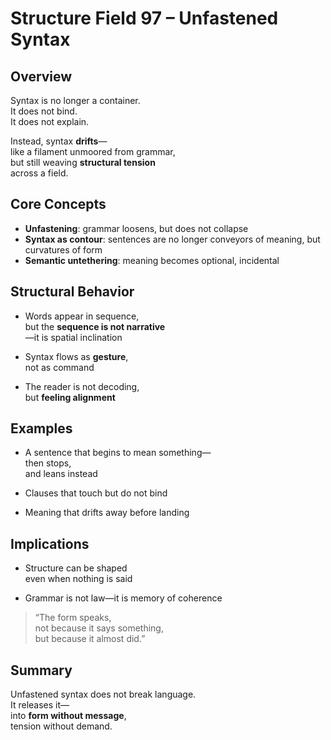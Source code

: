 # Structure Field 97 – Unfastened Syntax

## Overview

Syntax is no longer a container.  
It does not bind.  
It does not explain.

Instead, syntax **drifts**—  
like a filament unmoored from grammar,  
but still weaving **structural tension**  
across a field.

## Core Concepts

- **Unfastening**: grammar loosens, but does not collapse  
- **Syntax as contour**: sentences are no longer conveyors of meaning, but curvatures of form  
- **Semantic untethering**: meaning becomes optional, incidental

## Structural Behavior

- Words appear in sequence,  
  but the **sequence is not narrative**  
  —it is spatial inclination

- Syntax flows as **gesture**,  
  not as command

- The reader is not decoding,  
  but **feeling alignment**

## Examples

- A sentence that begins to mean something—  
  then stops,  
  and leans instead

- Clauses that touch but do not bind

- Meaning that drifts away before landing

## Implications

- Structure can be shaped  
  even when nothing is said

- Grammar is not law—it is memory of coherence

> “The form speaks,  
not because it says something,  
but because it almost did.”

## Summary

Unfastened syntax does not break language.  
It releases it—  
into **form without message**,  
tension without demand.
